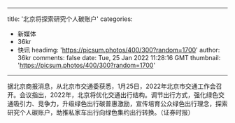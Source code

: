 
---
title: '北京将探索研究个人碳账户'
categories: 
 - 新媒体
 - 36kr
 - 快讯
headimg: 'https://picsum.photos/400/300?random=1700'
author: 36kr
comments: false
date: Tue, 25 Jan 2022 11:28:16 GMT
thumbnail: 'https://picsum.photos/400/300?random=1700'
---

<div>   
据北京商报消息，从北京市交通委获悉，1月25日，2022年北京市交通工作会召开。会议指出，2022年，北京将优化交通出行结构。调节出行方式，强化绿色交通吸引力、竞争力，升级绿色出行碳普惠激励，宣传培育公众绿色出行理念，探索研究个人碳账户，助推私家车出行向绿色集约出行转换。（证券时报）  
</div>
            